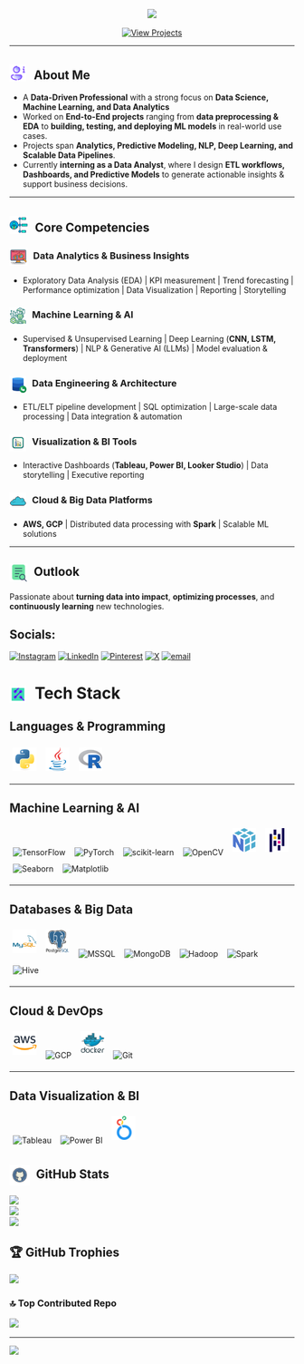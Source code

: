 
<p align="center">
  <img src="https://capsule-render.vercel.app/api?type=waving&color=0:1E3C72,100:2A5298&height=220&section=header&text=Derrick%20Tharun&fontSize=45&fontColor=ffffff&animation=fadeIn&fontAlignY=38&desc=Data%20Science%20%7C%20Machine%20Learning%20%7C%20Analytics&descAlignY=60&descAlign=50"/>
</p>

<p align="center">
  <a href="https://github.com/Derrick264?tab=repositories" target="_blank">
    <img src="https://img.shields.io/badge/View%20Projects-4A90E2?style=for-the-badge&logo=github&logoColor=white&labelColor=0D1117&color=4A90E2&borderRadius=20" alt="View Projects"/>
  </a>
</p>

---

##  <img src="assets/icons8-about-me-50.png" height="30" style="position: relative; top: 4px; margin-right:8px;" /> About Me
 - A **Data-Driven Professional** with a strong focus on **Data Science, Machine Learning, and Data Analytics**
-  Worked on **End-to-End projects** ranging from **data preprocessing & EDA** to **building, testing, and deploying ML models** in real-world use cases.  
-  Projects span **Analytics, Predictive Modeling, NLP, Deep Learning, and Scalable Data Pipelines**.  
-  Currently **interning as a Data Analyst**, where I design **ETL workflows, Dashboards, and Predictive Models** to generate actionable insights & support business decisions.  

---

## <img src="assets/icons8-skills-50-3.png" width="32" height="32" style="position: relative; top: 4px; margin-right:8px;" /> Core Competencies

 ### <img src="assets/icons8-data-analysis-50.png" width="32" height="32" style="vertical-align:middle; margin-right:6px;" /> Data Analytics & Business Insights   
- Exploratory Data Analysis (EDA) | KPI measurement | Trend forecasting | Performance optimization | Data Visualization | Reporting | Storytelling

 ### <img src="assets/icons8-machine-learning-50-2.png" width="30" height="30" style="vertical-align:middle; margin-right:6px;" /> Machine Learning & AI  
- Supervised & Unsupervised Learning | Deep Learning (**CNN, LSTM, Transformers**) | NLP & Generative AI (LLMs) | Model evaluation & deployment  

 ### <img src="assets/icons8-data-migration-50.png" width="30" height="30" style="vertical-align:middle; margin-right:6px;" /> Data Engineering & Architecture  

- ETL/ELT pipeline development | SQL optimization | Large-scale data processing | Data integration & automation  

 ### <img src="assets/icons8-bar-chart-50.png" width="30" height="30" style="vertical-align:middle; margin-right:6px;" /> Visualization & BI Tools 
- Interactive Dashboards (**Tableau, Power BI, Looker Studio**) | Data storytelling | Executive reporting  

 ### <img src="assets/icons8-cloud-50 - Copy - Copy.png" width="30" height="30" style="vertical-align:middle; margin-right:6px;" /> Cloud & Big Data Platforms  
 
- **AWS, GCP** | Distributed data processing with **Spark** | Scalable ML solutions  

---
## <img src="assets/icons8-overview-50.png" width="32" height="32" style="vertical-align:middle; margin-right:6px;" /> Outlook 
Passionate about **turning data into impact**, **optimizing processes**, and **continuously learning** new technologies.  

##  Socials:
[![Instagram](https://img.shields.io/badge/Instagram-%23E4405F.svg?logo=Instagram&logoColor=white)](https://instagram.com/derru_743) [![LinkedIn](https://img.shields.io/badge/LinkedIn-%230077B5.svg?logo=linkedin&logoColor=white)](https://www.linkedin.com/in/derrick09/) [![Pinterest](https://img.shields.io/badge/Pinterest-%23E60023.svg?logo=Pinterest&logoColor=white)](https://pinterest.com/Derr900) [![X](https://img.shields.io/badge/X-black.svg?logo=X&logoColor=white)](https://x.com/Derrick07810479) [![email](https://img.shields.io/badge/Email-D14836?logo=gmail&logoColor=white)](mailto:derricktharun09@gmail.com) 

#  <img src="assets/icons8-tech-50.png" width="30" height="30" style="vertical-align:middle; margin-right:8px;" />  Tech Stack
## Languages & Programming
<p>
  <img src="https://raw.githubusercontent.com/devicons/devicon/master/icons/python/python-original.svg" alt="Python" width="42" height="42" style="margin:6px;"/>
  <img src="https://raw.githubusercontent.com/devicons/devicon/master/icons/java/java-original.svg" alt="Java" width="42" height="42" style="margin:6px;"/>
  <img src="https://raw.githubusercontent.com/devicons/devicon/master/icons/r/r-original.svg" alt="R" width="42" height="42" style="margin:6px;"/>
</p>

---

##  Machine Learning & AI 
<p>
  <img src="https://www.vectorlogo.zone/logos/tensorflow/tensorflow-icon.svg" alt="TensorFlow" width="42" height="42" style="margin:6px;"/>
  <img src="https://www.vectorlogo.zone/logos/pytorch/pytorch-icon.svg" alt="PyTorch" width="42" height="42" style="margin:6px;"/>
  <img src="https://upload.wikimedia.org/wikipedia/commons/0/05/Scikit_learn_logo_small.svg" alt="scikit-learn" width="42" height="42" style="margin:6px;"/>
  <img src="https://www.vectorlogo.zone/logos/opencv/opencv-icon.svg" alt="OpenCV" width="42" height="42" style="margin:6px;"/>
  <img src="https://raw.githubusercontent.com/devicons/devicon/master/icons/numpy/numpy-original.svg" alt="NumPy" width="42" height="42" style="margin:6px;"/>
  <img src="https://raw.githubusercontent.com/devicons/devicon/master/icons/pandas/pandas-original.svg" alt="Pandas" width="42" height="42" style="margin:6px;"/>
  <img src="https://seaborn.pydata.org/_images/logo-mark-lightbg.svg" alt="Seaborn" width="42" height="42" style="margin:6px;"/>
  <img src="https://raw.githubusercontent.com/mwaskom/seaborn/master/doc/_static/logo-wide-lightbg.svg" alt="Matplotlib" width="90" height="42" style="margin:6px;"/>
</p>

---

##  Databases & Big Data
<p>
  <img src="https://raw.githubusercontent.com/devicons/devicon/master/icons/mysql/mysql-original-wordmark.svg" alt="MySQL" width="42" height="42" style="margin:6px;"/>
  <img src="https://raw.githubusercontent.com/devicons/devicon/master/icons/postgresql/postgresql-original-wordmark.svg" alt="PostgreSQL" width="42" height="42" style="margin:6px;"/>
  <img src="https://www.svgrepo.com/show/303229/microsoft-sql-server-logo.svg" alt="MSSQL" width="42" height="42" style="margin:6px;"/>
  <img src="https://www.vectorlogo.zone/logos/mongodb/mongodb-icon.svg" alt="MongoDB" width="42" height="42" style="margin:6px;"/>
  <img src="https://www.vectorlogo.zone/logos/apache_hadoop/apache_hadoop-icon.svg" alt="Hadoop" width="42" height="42" style="margin:6px;"/>
  <img src="https://www.vectorlogo.zone/logos/apache_spark/apache_spark-icon.svg" alt="Spark" width="42" height="42" style="margin:6px;"/>
  <img src="https://www.vectorlogo.zone/logos/apache_hive/apache_hive-icon.svg" alt="Hive" width="42" height="42" style="margin:6px;"/>
</p>

---

##  Cloud & DevOps

<p>
  <img src="https://raw.githubusercontent.com/devicons/devicon/master/icons/amazonwebservices/amazonwebservices-original-wordmark.svg" alt="AWS" width="42" height="42" style="margin:6px;"/>
  <img src="https://www.vectorlogo.zone/logos/google_cloud/google_cloud-icon.svg" alt="GCP" width="42" height="42" style="margin:6px;"/>
  <img src="https://raw.githubusercontent.com/devicons/devicon/master/icons/docker/docker-original-wordmark.svg" alt="Docker" width="42" height="42" style="margin:6px;"/>
  <img src="https://www.vectorlogo.zone/logos/git-scm/git-scm-icon.svg" alt="Git" width="42" height="42" style="margin:6px;"/>
  
</p>

---

##  Data Visualization & BI
<p>
  <img src="https://img.icons8.com/color/48/000000/tableau-software.png" alt="Tableau" width="42" height="42" style="margin:6px;"/>
  <img src="https://img.icons8.com/color/48/000000/power-bi.png" alt="Power BI" width="42" height="42" style="margin:6px;"/>
   <img src="assets/icons8-google-looker-50.png" alt="Looker Studio" width="42" height="42" style="margin:6px;"/>
</p>


## <img src="assets/icons8-github-50.png" width="36" height="36" style="vertical-align:middle; margin-right:6px;" /> GitHub Stats
![](https://github-readme-stats.vercel.app/api?username=Derrick264&theme=tokyonight&hide_border=false&include_all_commits=true&count_private=true)<br/>
![](https://nirzak-streak-stats.vercel.app/?user=Derrick264&theme=tokyonight&hide_border=false)<br/>
![](https://github-readme-stats.vercel.app/api/top-langs/?username=Derrick264&theme=tokyonight&hide_border=false&include_all_commits=true&count_private=true&layout=compact)

## 🏆 GitHub Trophies
![](https://github-profile-trophy.vercel.app/?username=Derrick264&theme=tokyonight&no-frame=false&no-bg=false&margin-w=4)

### 🔝 Top Contributed Repo
![](https://github-contributor-stats.vercel.app/api?username=Derrick264&limit=5&theme=tokyonight&combine_all_yearly_contributions=true)

---
[![](https://visitcount.itsvg.in/api?id=Derrick264&icon=0&color=0)](https://visitcount.itsvg.in)

<!-- Proudly created with GPRM ( https://gprm.itsvg.in ) -->
